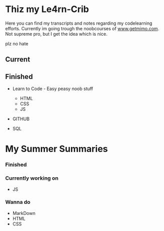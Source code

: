 # Thiz my Le4rn-Crib

Here you can find my transcripts and notes regarding my codelearning efforts. Currently im going trough the noobcourses of www.getmimo.com.
Not supreme pro, but I get the idea which is nice.

plz no hate




## Current

## Finished
* Learn to Code - Easy peasy noob stuff
    * HTML
    * CSS
    * JS
* GITHUB

* SQL

# My Summer Summaries

### Finished

### Currently working on
* JS
### Wanna do

* MarkDown
* HTML
* CSS


